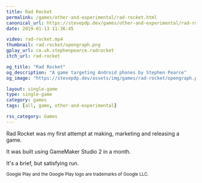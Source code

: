 ```yaml
---
title: Rad Rocket
permalink: /games/other-and-experimental/rad-rocket.html
canonical_url: https://stevepdp.dev/games/other-and-experimental/rad-rocket.html
date: 2019-01-13 11:36:45

video: rad-rocket.mp4
thumbnail: rad-rocket/opengraph.png
gplay_url: co.uk.stephenpearce.radrocket
itch_url: rad-rocket

og_title: "Rad Rocket"
og_description: "A game targeting Android phones by Stephen Pearce"
og_image: "https://stevepdp.dev/assets/img/games/rad-rocket/opengraph.png"

layout: single-game
type: single-game
category: games
tags: [all, game, other-and-experimental]

rss_category: Games
---
```


Rad Rocket was my first attempt at making, marketing and releasing a game.

It was built using GameMaker Studio 2 in a month.

It's a brief, but satisfying run.

<footer><small>Google Play and the Google Play logo are trademarks of Google LLC.</small></footer>
